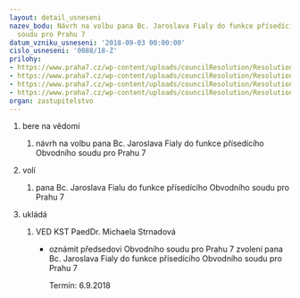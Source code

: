 ```yaml
---
layout: detail_usneseni
nazev_bodu: Návrh na volbu pana Bc. Jaroslava Fialy do funkce přísedícího Obvodního
  soudu pro Prahu 7
datum_vzniku_usneseni: '2018-09-03 00:00:00'
cislo_usneseni: '0088/18-Z'
prilohy:
- https://www.praha7.cz/wp-content/uploads/councilResolution/Resolutions/30200/export/Duvodovazprava_prisediciksoudu_Fiala~388807.doc
- https://www.praha7.cz/wp-content/uploads/councilResolution/Resolutions/30200/export/akceptacnidopis_OSP7_VEREJNY~388806.pdf
- https://www.praha7.cz/wp-content/uploads/councilResolution/Resolutions/30200/export/usnesenirmc_062518R_57_21082018_fiala~388804.pdf
- https://www.praha7.cz/wp-content/uploads/councilResolution/Resolutions/30200/export/export~390334.pdf
organ: zastupitelstvo
---
```

<OL class=urzList_view id=urzList>
<LI class=urzClass1><SPAN name="1">bere na vědomí</SPAN> 
<OL class="urzOlClass decimal ">
<LI class=urzClass2 style="TEXT-ALIGN: left"><SPAN>
<P>návrh na volbu pana Bc. Jaroslava Fialy do funkce&nbsp;přísedícího Obvodního soudu pro Prahu 7</P></SPAN></LI></OL></LI>
<LI class=urzClass1><SPAN name="34">volí</SPAN> 
<OL class="urzOlClass decimal ">
<LI class=urzClass2 style="TEXT-ALIGN: left"><SPAN>
<P>pana Bc. Jaroslava Fialu do funkce&nbsp;přísedícího Obvodního soudu pro Prahu 7</P></SPAN></LI></OL></LI>
<LI class=urzClass1 id=urzUkoly><SPAN name="1">ukládá</SPAN>
<OL class=urzOlClass>
<LI class=urzClass2><SPAN>
<P>VED KST PaedDr. Michaela Strnadová</P></SPAN>
<UL class=urzUlClass>
<LI class=urzClass3><SPAN>
<P>oznámit předsedovi Obvodního soudu pro Prahu 7 zvolení pana Bc. Jaroslava Fialy do funkce přísedícího Obvodního soudu pro Prahu 7</P></SPAN><SPAN class=urzUkolTermin>Termín:&nbsp;6.9.2018</SPAN></LI></UL></LI></OL></LI></OL>